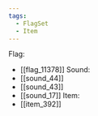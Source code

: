 ```yaml
---
tags:
  - FlagSet
  - Item
---
```

Flag:
- [[flag_11378]]
Sound:
- [[sound_44]]
- [[sound_43]]
- [[sound_17]]
Item:
- [[item_392]]
